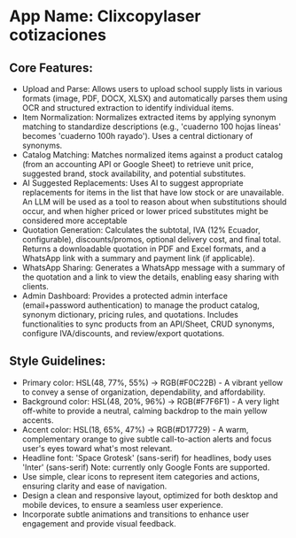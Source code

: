 # **App Name**: Clixcopylaser cotizaciones

## Core Features:

- Upload and Parse: Allows users to upload school supply lists in various formats (image, PDF, DOCX, XLSX) and automatically parses them using OCR and structured extraction to identify individual items.
- Item Normalization: Normalizes extracted items by applying synonym matching to standardize descriptions (e.g., 'cuaderno 100 hojas líneas' becomes 'cuaderno 100h rayado'). Uses a central dictionary of synonyms.
- Catalog Matching: Matches normalized items against a product catalog (from an accounting API or Google Sheet) to retrieve unit price, suggested brand, stock availability, and potential substitutes.
- AI Suggested Replacements: Uses AI to suggest appropriate replacements for items in the list that have low stock or are unavailable. An LLM will be used as a tool to reason about when substitutions should occur, and when higher priced or lower priced substitutes might be considered more acceptable
- Quotation Generation: Calculates the subtotal, IVA (12% Ecuador, configurable), discounts/promos, optional delivery cost, and final total. Returns a downloadable quotation in PDF and Excel formats, and a WhatsApp link with a summary and payment link (if applicable).
- WhatsApp Sharing: Generates a WhatsApp message with a summary of the quotation and a link to view the details, enabling easy sharing with clients.
- Admin Dashboard: Provides a protected admin interface (email+password authentication) to manage the product catalog, synonym dictionary, pricing rules, and quotations. Includes functionalities to sync products from an API/Sheet, CRUD synonyms, configure IVA/discounts, and review/export quotations.

## Style Guidelines:

- Primary color: HSL(48, 77%, 55%) -> RGB(#F0C22B) - A vibrant yellow to convey a sense of organization, dependability, and affordability.
- Background color: HSL(48, 20%, 96%) -> RGB(#F7F6F1) - A very light off-white to provide a neutral, calming backdrop to the main yellow accents.
- Accent color: HSL(18, 65%, 47%) -> RGB(#D17729) - A warm, complementary orange to give subtle call-to-action alerts and focus user's eyes toward what's most relevant.
- Headline font: 'Space Grotesk' (sans-serif) for headlines, body uses 'Inter' (sans-serif) Note: currently only Google Fonts are supported.
- Use simple, clear icons to represent item categories and actions, ensuring clarity and ease of navigation.
- Design a clean and responsive layout, optimized for both desktop and mobile devices, to ensure a seamless user experience.
- Incorporate subtle animations and transitions to enhance user engagement and provide visual feedback.